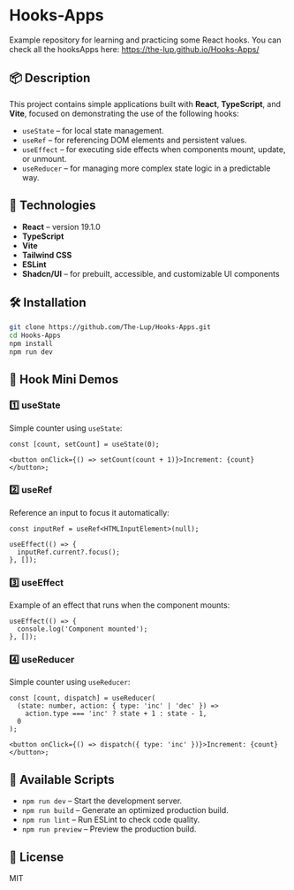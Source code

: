 # Hooks-Apps

Example repository for learning and practicing some React hooks. You can check all the hooksApps here: https://the-lup.github.io/Hooks-Apps/

## 📦 Description

This project contains simple applications built with **React**, **TypeScript**, and **Vite**, focused on demonstrating the use of the following hooks:

- `useState` – for local state management.
- `useRef` – for referencing DOM elements and persistent values.
- `useEffect` – for executing side effects when components mount, update, or unmount.
- `useReducer` – for managing more complex state logic in a predictable way.

## 🚀 Technologies

- **React** – version 19.1.0
- **TypeScript**
- **Vite**
- **Tailwind CSS**
- **ESLint**
- **Shadcn/UI** – for prebuilt, accessible, and customizable UI components

## 🛠 Installation

```bash
git clone https://github.com/The-Lup/Hooks-Apps.git
cd Hooks-Apps
npm install
npm run dev
```

## 🎨 Hook Mini Demos

### 1️⃣ useState

Simple counter using `useState`:

```tsx
const [count, setCount] = useState(0);

<button onClick={() => setCount(count + 1)}>Increment: {count}</button>;
```

### 2️⃣ useRef

Reference an input to focus it automatically:

```tsx
const inputRef = useRef<HTMLInputElement>(null);

useEffect(() => {
  inputRef.current?.focus();
}, []);
```

### 3️⃣ useEffect

Example of an effect that runs when the component mounts:

```tsx
useEffect(() => {
  console.log('Component mounted');
}, []);
```

### 4️⃣ useReducer

Simple counter using `useReducer`:

```tsx
const [count, dispatch] = useReducer(
  (state: number, action: { type: 'inc' | 'dec' }) =>
    action.type === 'inc' ? state + 1 : state - 1,
  0
);

<button onClick={() => dispatch({ type: 'inc' })}>Increment: {count}</button>;
```

## 🧪 Available Scripts

- `npm run dev` – Start the development server.
- `npm run build` – Generate an optimized production build.
- `npm run lint` – Run ESLint to check code quality.
- `npm run preview` – Preview the production build.

## 📄 License

MIT
